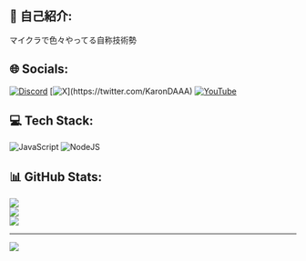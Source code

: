 ## 📓 自己紹介: 
マイクラで色々やってる自称技術勢

## 🌐 Socials:
[![Discord](https://img.shields.io/badge/Discord-%237289DA.svg?style=for-the-badge&logo=discord&logoColor=white)](https://discord.gg/cXr4bC9sPY) [![X]([https://img.shields.io/badge/Twitter-%231DA1F2.svg?style=for-the-badge&logo=Twitter&logoColor=white](https://pbs.twimg.com/media/F1yyjhZaUAAer9i?format=png&name=360x360))](https://twitter.com/KaronDAAA) [![YouTube](https://img.shields.io/badge/YouTube-%23FF0000.svg?style=for-the-badge&logo=YouTube&logoColor=white)]([https://www.youtube.com/@karon](https://www.youtube.com/@KaronDAAA)) 

## 💻 Tech Stack:
![JavaScript](https://img.shields.io/badge/javascript-%23323330.svg?style=for-the-badge&logo=javascript&logoColor=%23F7DF1E) ![NodeJS](https://img.shields.io/badge/node.js-6DA55F?style=for-the-badge&logo=node.js&logoColor=white) 
## 📊 GitHub Stats:
![](https://github-readme-stats.vercel.app/api?username=karonyt&theme=bear&hide_border=false&include_all_commits=false&count_private=true)<br/>
![](https://github-readme-streak-stats.herokuapp.com/?user=karonyt&theme=bear&hide_border=false)<br/>
![](https://github-readme-stats.vercel.app/api/top-langs/?username=karonyt&theme=bear&hide_border=false&include_all_commits=false&count_private=true&layout=compact)

---
[![](https://visitcount.itsvg.in/api?id=karonyt&icon=2&color=8)](https://visitcount.itsvg.in)

<!-- Proudly created with GPRM ( https://gprm.itsvg.in ) -->
